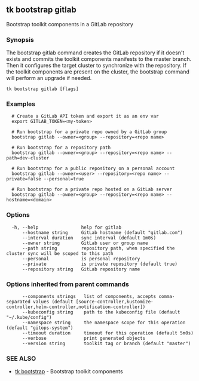 ## tk bootstrap gitlab

Bootstrap toolkit components in a GitLab repository

### Synopsis

The bootstrap gitlab command creates the GitLab repository if it doesn't exists and
commits the toolkit components manifests to the master branch.
Then it configures the target cluster to synchronize with the repository.
If the toolkit components are present on the cluster,
the bootstrap command will perform an upgrade if needed.

```
tk bootstrap gitlab [flags]
```

### Examples

```
  # Create a GitLab API token and export it as an env var
  export GITLAB_TOKEN=<my-token>

  # Run bootstrap for a private repo owned by a GitLab group
  bootstrap gitlab --owner=<group> --repository=<repo name>

  # Run bootstrap for a repository path
  bootstrap gitlab --owner=<group> --repository=<repo name> --path=dev-cluster

  # Run bootstrap for a public repository on a personal account
  bootstrap gitlab --owner=<user> --repository=<repo name> --private=false --personal=true 

  # Run bootstrap for a private repo hosted on a GitLab server 
  bootstrap gitlab --owner=<group> --repository=<repo name> --hostname=<domain>

```

### Options

```
  -h, --help                help for gitlab
      --hostname string     GitLab hostname (default "gitlab.com")
      --interval duration   sync interval (default 1m0s)
      --owner string        GitLab user or group name
      --path string         repository path, when specified the cluster sync will be scoped to this path
      --personal            is personal repository
      --private             is private repository (default true)
      --repository string   GitLab repository name
```

### Options inherited from parent commands

```
      --components strings   list of components, accepts comma-separated values (default [source-controller,kustomize-controller,helm-controller,notification-controller])
      --kubeconfig string    path to the kubeconfig file (default "~/.kube/config")
      --namespace string     the namespace scope for this operation (default "gitops-system")
      --timeout duration     timeout for this operation (default 5m0s)
      --verbose              print generated objects
      --version string       toolkit tag or branch (default "master")
```

### SEE ALSO

* [tk bootstrap](tk_bootstrap.md)	 - Bootstrap toolkit components


